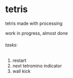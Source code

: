 # tetris
tetris made with processing
<p>work in progress, almost done</p>
<h6>tasks:</h6>

<ol>
<li>restart</li>
<li>next tetromino indicator</li>
<li>wall kick</li>
</ol>

